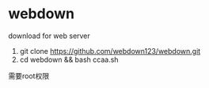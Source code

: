 # webdown
download for web server

1. git clone https://github.com/webdown123/webdown.git
2. cd webdown && bash ccaa.sh

需要root权限
